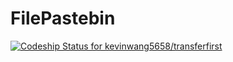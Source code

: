 # FilePastebin
[![Codeship Status for kevinwang5658/transferfirst](https://app.codeship.com/projects/ad2f6ec0-19d6-0137-b96c-1a1a0859fc7b/status?branch=master)](https://app.codeship.com/projects/328506)

